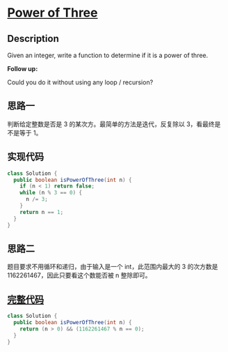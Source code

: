 # [Power of Three][title]

## Description

Given an integer, write a function to determine if it is a power of three.

**Follow up:**

Could you do it without using any loop / recursion?

## 思路一

判断给定整数是否是 3 的某次方。最简单的方法是迭代，反复除以 3，看最终是不是等于 1。

## 实现代码

```java
class Solution {
  public boolean isPowerOfThree(int n) {
    if (n < 1) return false;
    while (n % 3 == 0) {
      n /= 3;
    }
    return n == 1;
  }
}
```

## 思路二

题目要求不用循环和递归，由于输入是一个 int，此范围内最大的 3 的次方数是 1162261467，因此只要看这个数能否被 n 整除即可。

## [完整代码][src2]

```java
class Solution {
  public boolean isPowerOfThree(int n) {
    return (n > 0) && (1162261467 % n == 0);
  }
}
```

[title]: https://leetcode.com/problems/power-of-three

[src2]: https://github.com/andavid/leetcode-java/blob/master/src/com/andavid/leetcode/_326/Solution2.java
